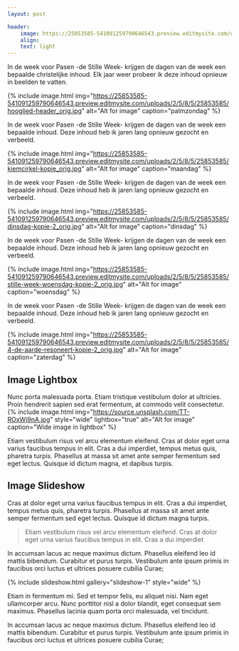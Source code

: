 ```yaml
---
layout: post

header:
    image: https://25853585-541091259790646543.preview.editmysite.com/uploads/2/5/8/5/25853585/sw_orig.jpg
    align:
    text: light
---
```

In de week voor Pasen -de Stille Week- krijgen de dagen van de week een bepaalde christelijke inhoud. Elk jaar weer probeer ik deze inhoud opnieuw in beelden te vatten.

{% include image.html img="https://25853585-541091259790646543.preview.editmysite.com/uploads/2/5/8/5/25853585/hooglied-header_orig.jpg" alt="Alt for image" caption="palmzondag" %}

In de week voor Pasen -de Stille Week- krijgen de dagen van de week een bepaalde inhoud. Deze inhoud heb ik jaren lang opnieuw gezocht en verbeeld.

{% include image.html img="https://25853585-541091259790646543.preview.editmysite.com/uploads/2/5/8/5/25853585/kiemcirkel-kopie_orig.jpg" alt="Alt for image" caption="maandag" %}

In de week voor Pasen -de Stille Week- krijgen de dagen van de week een bepaalde inhoud. Deze inhoud heb ik jaren lang opnieuw gezocht en verbeeld.

{% include image.html img="https://25853585-541091259790646543.preview.editmysite.com/uploads/2/5/8/5/25853585/dinsdag-kopie-2_orig.jpg" alt="Alt for image" caption="dinsdag" %}

In de week voor Pasen -de Stille Week- krijgen de dagen van de week een bepaalde inhoud. Deze inhoud heb ik jaren lang opnieuw gezocht en verbeeld.

{% include image.html img="https://25853585-541091259790646543.preview.editmysite.com/uploads/2/5/8/5/25853585/stille-week-woensdag-kopie-2_orig.jpg" alt="Alt for image" caption="woensdag" %}

In de week voor Pasen -de Stille Week- krijgen de dagen van de week een bepaalde inhoud. Deze inhoud heb ik jaren lang opnieuw gezocht en verbeeld.

{% include image.html img="https://25853585-541091259790646543.preview.editmysite.com/uploads/2/5/8/5/25853585/4-de-aarde-resoneert-kopie-2_orig.jpg" alt="Alt for image" caption="zaterdag" %}



## Image Lightbox
Nunc porta malesuada porta. Etiam tristique vestibulum dolor at ultricies. Proin hendrerit sapien sed erat fermentum, at commodo velit consectetur.
{% include image.html img="https://source.unsplash.com/TT-ROxWj9nA.jpg" style="wide" lightbox="true" alt="Alt for image" caption="Wide image in lightbox" %}

Etiam vestibulum risus vel arcu elementum eleifend. Cras at dolor eget urna varius faucibus tempus in elit. Cras a dui imperdiet, tempus metus quis, pharetra turpis. Phasellus at massa sit amet ante semper fermentum sed eget lectus. Quisque id dictum magna, et dapibus turpis.

## Image Slideshow
Cras at dolor eget urna varius faucibus tempus in elit. Cras a dui imperdiet, tempus metus quis, pharetra turpis. Phasellus at massa sit amet ante semper fermentum sed eget lectus. Quisque id dictum magna turpis.

> Etiam vestibulum risus vel arcu elementum eleifend. Cras at dolor eget urna varius faucibus tempus in elit. Cras a dui imperdiet

In accumsan lacus ac neque maximus dictum. Phasellus eleifend leo id mattis bibendum. Curabitur et purus turpis. Vestibulum ante ipsum primis in faucibus orci luctus et ultrices posuere cubilia Curae;

{% include slideshow.html gallery="slideshow-1" style="wide" %}

Etiam in fermentum mi. Sed et tempor felis, eu aliquet nisi. Nam eget ullamcorper arcu. Nunc porttitor nisl a dolor blandit, eget consequat sem maximus. Phasellus lacinia quam porta orci malesuada, vel tincidunt.

In accumsan lacus ac neque maximus dictum. Phasellus eleifend leo id mattis bibendum. Curabitur et purus turpis. Vestibulum ante ipsum primis in faucibus orci luctus et ultrices posuere cubilia Curae;
